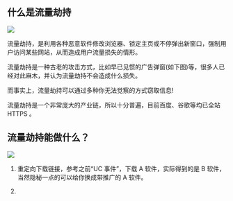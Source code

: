 ## 什么是流量劫持

![](https://ws1.sinaimg.cn/large/a3fc3b79ly1fu9da5f298j20g4096ac1.jpg)

流量劫持，是利用各种恶意软件修改浏览器、锁定主页或不停弹出新窗口，强制用户访问某些网站，从而造成用户流量损失的情形。

流量劫持是一种古老的攻击方式，比如早已见惯的广告弹窗(如下图)等，很多人已经对此麻木，并认为流量劫持不会造成什么损失。

而事实上，流量劫持可以通过多种你无法觉察的方式窃取信息!

流量劫持是一个非常庞大的产业链，所以十分普遍，目前百度、谷歌等均已全站HTTPS 。

## 流量劫持能做什么？

![](https://ws1.sinaimg.cn/large/a3fc3b79ly1fu9d9i97ktj21o01hckjl.jpg)

1. 重定向下载链接，参考之前“UC 事件”，下载 A 软件，实际得到的是 B 软件，当然隐秘一点的可以给你换成带推广的 A 软件。

2. 

